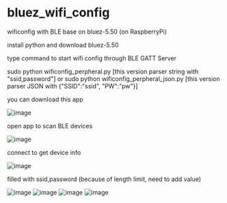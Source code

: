 # bluez_wifi_config
wificonfig with BLE base on bluez-5.50 (on RaspberryPi)

install python and download bluez-5.50

type command to start wifi config through BLE GATT Server

sudo python wificonfig_perpheral.py
[this version parser string with "ssid,password"]
or
sudo python wificonfig_perpheral_json.py
[this version parser JSON with {"SSID":"ssid", "PW":"pw"}]


you can download this app

![image](https://raw.githubusercontent.com/eddentsai/bluez_wifi_config/master/pic/1.png)

open app to scan BLE devices

![image](https://raw.githubusercontent.com/eddentsai/bluez_wifi_config/master/pic/2.png)

connect to get device info

![image](https://raw.githubusercontent.com/eddentsai/bluez_wifi_config/master/pic/3.png)

filled with ssid,password (because of length limit, need to add value)

![image](https://raw.githubusercontent.com/eddentsai/bluez_wifi_config/master/pic/4.png)
![image](https://raw.githubusercontent.com/eddentsai/bluez_wifi_config/master/pic/5.png)
![image](https://raw.githubusercontent.com/eddentsai/bluez_wifi_config/master/pic/6.png)
![image](https://raw.githubusercontent.com/eddentsai/bluez_wifi_config/master/pic/7.png)
